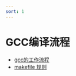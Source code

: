 ```yaml
---
sort: 1
---
```


# GCC编译流程


- [gcc的工作流程](https://37ge.github.io/compiler_principles/GCC_compiler_flow/1.gcc_work_flow.html)
- [makefile 规则](https://37ge.github.io/compiler_principles/makefile_usage/1.makefile_syntax.html)
